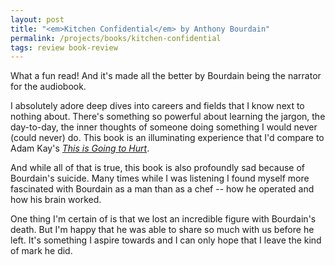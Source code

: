```yaml
---
layout: post
title: "<em>Kitchen Confidential</em> by Anthony Bourdain"
permalink: /projects/books/kitchen-confidential
tags: review book-review
---
```


What a fun read! And it's made all the better by Bourdain being the narrator for the audiobook.

I absolutely adore deep dives into careers and fields that I know next to nothing about. There's something so powerful about learning the jargon, the day-to-day, the inner thoughts of someone doing something I would never (could never) do. This book is an illuminating experience that I'd compare to Adam Kay's [_This is Going to Hurt_](/projects/books/this-is-going-to-hurt).

And while all of that is true, this book is also profoundly sad because of Bourdain's suicide. Many times while I was listening I found myself more fascinated with Bourdain as a man than as a chef -- how he operated and how his brain worked.

One thing I'm certain of is that we lost an incredible figure with Bourdain's death. But I'm happy that he was able to share so much with us before he left. It's something I aspire towards and I can only hope that I leave the kind of mark he did.
